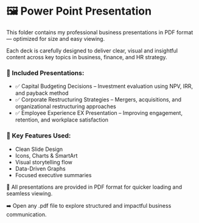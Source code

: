 # 🖼️ Power Point Presentation

This folder contains my professional business presentations in PDF format — optimized for size and easy viewing.

Each deck is carefully designed to deliver clear, visual and insightful content across key topics in business, finance, and HR strategy.

### 📂 Included Presentations:

- ✅ Capital Budgeting Decisions – Investment evaluation using NPV, IRR, and payback method  
- ✅ Corporate Restructuring Strategies – Mergers, acquisitions, and organizational restructuring approaches  
- ✅ Employee Experience EX Presentation – Improving engagement, retention, and workplace satisfaction

### 🎯 Key Features Used:

- Clean Slide Design  
- Icons, Charts & SmartArt  
- Visual storytelling flow  
- Data-Driven Graphs  
- Focused executive summaries  

📄 All presentations are provided in PDF format for quicker loading and seamless viewing.

➡️ Open any .pdf file to explore structured and impactful business communication.
